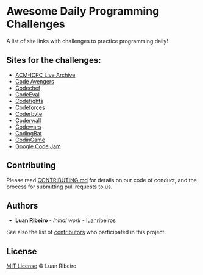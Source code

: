 
# Awesome Daily Programming Challenges

A list of site links with challenges to practice programming daily!

## Sites for the challenges:

- [ACM-ICPC Live Archive](https://icpcarchive.ecs.baylor.edu)
- [Code Avengers](https://www.codeavengers.com/codecamp)
- [Codechef](https://www.codechef.com)
- [CodeEval](https://www.codeeval.com)
- [Codefights](https://codefights.com)
- [Codeforces](http://codeforces.com)
- [Coderbyte](https://coderbyte.com)
- [Coderwall](https://coderwall.com)
- [Codewars](https://www.codewars.com)
- [CodingBat](http://codingbat.com)
- [CodinGame](https://www.codingame.com/start)
- [Google Code Jam](https://code.google.com/codejam)


## Contributing

Please read [CONTRIBUTING.md](https://github.com/luanribeiros/awesome-daily-programming-challenges/blob/master/CONTRIBUTING.md) for details on our code of conduct, and the process for submitting pull requests to us.

## Authors

* **Luan Ribeiro** - *Initial work* - [luanribeiros](https://github.com/luanribeiros)

See also the list of [contributors](https://github.com/luanribeiros/awesome-daily-programming-challenges/graphs/contributors) who participated in this project.

## License

[MIT License](https://github.com/luanribeiros/awesome-daily-programming-challenges/blob/master/LICENSE.md) © Luan Ribeiro
